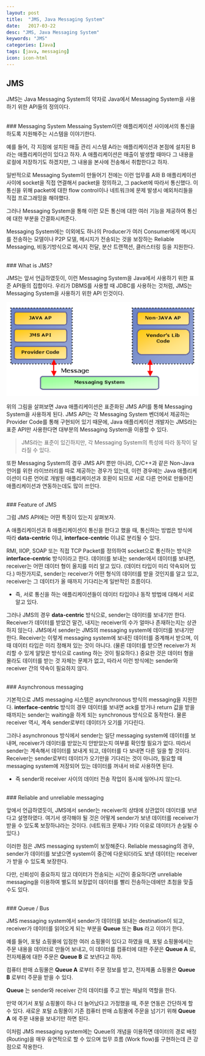 ```yaml
---
layout: post
title:  "JMS, Java Messaging System"
date:   2017-03-22
desc: "JMS, Java Messaging System"
keywords: "JMS"
categories: [Java]
tags: [java, messaging]
icon: icon-html
---
```


## JMS

JMS는 Java Messaging System의 약자로 Java에서 Messaging System을 사용하기 위한 API들의 정의이다.

<br>
### Messaging System
Messaing System이란 애플리케이션 사이에서의 통신을 하도록 지원해주는 시스템을 이야기한다.

예를 들어, 각 지점에 설치된 매출 관리 시스템 A라는 애플리케이션과 본점에 설치된 B라는 애플리케이션이 있다고 하자.
A 애플리케이션은 매출이 발생할 때마다 그 내용을 로컬에 저장하기도 하겠지만, 그 내용을 본사에 전송해서 취합한다고 하자.

일반적으로 Messaging System이 만들어기 전에는 이런 업무를 A와 B 애플리케이션 사이에 socket을 직접 연결해서 packet을 정의하고, 그 packet에 따라서 통신했다. 이 통신을 위해 packet에 대한 flow control이나 네트워크에 문제 발생시 예외처리들을 직접 프로그래밍을 해야했다.

그러나 Messaging System을 통해 이런 모든 통신에 대한 여러 기능을 제공하여 통신에 대한 부분을 간결화시켜준다.

Messaging System에는 이외에도 하나의 Producer가 여러 Consumer에게 메시지를 전송하는 모델이나 P2P 모델, 메시지가 전송되는 것을 보장하는 Reliable Messaging, 비동기방식으로 메시지 전달, 분산 트랜잭션, 클러스터링 등을 지원한다.

<br>
### What is JMS?

JMS는 앞서 언급하였듯이, 이런 Messaging System을 Java에서 사용하기 위한 표준 API들의 집합이다. 우리가 DBMS를 사용할 때 JDBC를 사용하는 것처럼, JMS는 Messaging System을 사용하기 위한 API 인것이다.

![00.png](/static/assets/img/blog/java/2017-03-22-JMS/00.png)

위의 그림을 살펴보면 Java 애플리케이션은 표준화된 JMS API를 통해 Messaging System을 사용하게 된다.
JMS API는 각 Messaging System 벤더에서 제공하는 Provider Code를 통해 구현되어 있기 때문에, Java 애플리케이션 개발자는 JMS라는 표준 API만 사용한다면 대부분의 Messaging System을 이용할 수 있다.

> JMS라는 표준이 있긴하지만, 각 Messaging System의 특성에 따라 동작이 달라질 수 있다.

또한 Messaging System의 경우 JMS API 뿐만 아니라, C/C++과 같은 Non-Java 언어를 위한 라이브러리를 따로 제공하는 경우가 있는데, 이런 경우에는 Java 애플리케이션이 다른 언어로 개발된 애플리케이션과 호환이 되므로 서로 다른 언어로 만들어진 애플리케이션과 연동하는데도 많이 쓰인다.

<br>
### Feature of JMS

그럼 JMS API에는 어떤 특징이 있는지 살펴보자.

A 애플리케이션과 B 애플리케이션이 통신을 한다고 했을 때, 통신하는 방법은 방식에 따라 **data-centric** 이냐, **interface-centric** 이냐로 분리될 수 있다.

RMI, IIOP, SOAP 또는 직접 TCP Packet를 정의하여 socket으로 통신하는 방식은 **interface-centric** 방식이라고 한다.
데이터를 보내는 sender에서 데이터를 보내면, receiver는 어떤 데이터 형이 올지를 미리 알고 있다. (데이터 타입이 미리 약속되어 있다.) 마찬가지로, sender는 receiver가 어떤 형식의 데이터를 받을 것인지를 알고 있고, receiver는 그 데이터가 올 때까지 기다리는게 일반적인 흐름이다.
* 즉, 서로 통신을 하는 애플리케이션들이 데이터 타입이나 동작 방법에 대해서 서로 알고 있다.

그러나 JMS의 경우 **data-centric** 방식으로, sender는 데이터를 보내기만 한다. Receiver가 데이터를 받았건 말건, 내지는 receiver의 수가 얼마나 존재하는지는 상관하지 않는다.
JMS에서 sender는 JMS의 messaging system에 데이터를 보내기만 한다. Receiver는 이렇게 messaging system에 보내진 데이터를 중계해서 받으며, 이때 데이터 타입은 미리 정해져 있는 것이 아니다. (물론 데이터를 받으면 receiver가 처리할 수 있게 알맞은 방식으로 casting 하는 것이 필요하다.)
중요한 것은 데이터 형을 몰라도 데이터를 받는 것 자체는 문제가 없고, 따라서 이런 방식에는 sender와 receiver 간의 약속이 필요하지 않다.

<br>
### Asynchronous messaging

기본적으로 JMS messaging 시스템은 asynchronous 방식의 messaging을 지원한다. **interface-centric** 방식의 경우 데이터를 보내면 ack를 받거나 return 값을 받을 때까지는 sender는 waiting을 하게 되는 synchronous 방식으로 동작한다. 물론 receiver 역시, 계속 sender로부터 데이터가 오기를 기다린다.

그러나 asynchronous 방식에서 sender는 일단 messaging system에 데이터를 보내며, receiver가 데이터를 받았는지 안받았는지 여부를 확인할 필요가 없다. 따라서 sender는 계속해서 데이터를 보내게 되고, 데이터를 다 보내면 다른 일을 할 것이다.
Receiver는 sender로부터 데이터가 오기만을 기다리는 것이 아니라, 필요할 때 messaging system에 저장되어 있는 데이터를 꺼내서 바로 사용하면 된다.

* 즉 sender와 receiver 사이의 데이터 전송 작업이 동시에 일어나지 않는다.

<br>
### Reliable and unreliable messaging

앞에서 언급하였듯이, JMS에서 sender는 receiver의 상태에 상관없이 데이터를 보낸다고 설명하였다.
여기서 생각해야 될 것은 어떻게 sender가 보낸 데이터를 receiver가 받을 수 있도록 보장하냐라는 것이다. (네트워크 문제나 기타 이유로 데이터가 손실될 수 있다.)

이러한 점은 JMS messaging system이 보장해준다. Reliable messaging의 경우, sender가 데이터를 보냈으면 system이 중간에 다운되더라도 보낸 데이터는 receiver가 받을 수 있도록 보장한다.

다만, 신뢰성이 중요하지 않고 데이터가 전송되는 시간이 중요하다면 unreliable messaging을 이용하여 별도의 보장없이 데이터를 빨리 전송하는데에만 초첨을 맞출 수도 있다.

<br>
### Queue / Bus

JMS messaging system에서 sender가 데이터를 보내는 destination이 되고, receiver가 데이터를 읽어오게 되는 부분을 **Queue** 또는 **Bus** 라고 이야기 한다.

예를 들어, 포털 쇼핑몰에 입점한 여러 쇼핑몰이 있다고 하였을 때, 포털 쇼핑몰에서는 주문 내용을 데이터로 만들어 보내고, 이 데이터를 컴퓨터에 대한 주문은 **Queue A** 로, 전자제품에 대한 주문은 **Queue B** 로 보낸다고 하자.

컴퓨터 판매 쇼핑몰은 **Queue A** 로부터 주문 정보를 받고, 전자제품 쇼핑몰은 **Queue B** 로부터 주문을 받을 수 있다.

**Queue** 는 sender와 receiver 간의 데이터를 주고 받는 채널의 역할을 한다.

만약 여기서 포털 쇼핑몰이 하나 더 늘어났다고 가정했을 때, 주문 연동은 간단하게 할 수 있다. 새로운 포털 쇼핑몰이 기존 컴퓨터 판매 쇼핑몰에 주문을 넘기기 위해 **Queue A** 에 주문 내용을 보내기만 하면 된다.

이처럼 JMS messaging system에는 Queue의 개념을 이용하면 데이터의 경로 배정 (Routing)을 매우 유연적으로 할 수 있으며 업무 흐름 (Work flow)를 구현하는데 큰 강점으로 작용한다.
